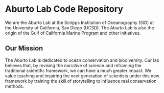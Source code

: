 # Aburto Lab Code Repository
We are the Aburto Lab at the Scripps Institution of Oceanography (SIO) at the University of California, San Diego (UCSD). The Aburto Lab is also the origin of the Gulf of California Marine Program and other initiatives.


## Our Mission
The Aburto Lab is dedicated to ocean conservation and biodiversity.
Our lab believes that, by revising the narrative of science and reframing the traditional scientific framework, we can have a much greater impact. We value teaching and inspiring the next generation of scientists under this new framework by training the skill of storytelling to influence real conservation methods.
